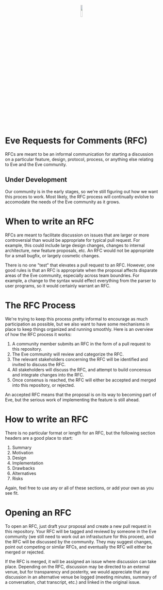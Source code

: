 <center><img src="http://www.witheve.com/logo.png" width="10%"></center>

# Eve Requests for Comments (RFC)

RFCs are meant to be an informal communication for starting a discussion on a particular feature, design, protocol, process, or anything else relating to Eve and the Eve community.

## Under Development

Our community is in the early stages, so we're still figuring out how we want this proces to work. Most likely, the RFC process will continually evlolve to accomodate the needs of the Eve community as it grows.

# When to write an RFC

RFCs are meant to facilitate discussion on issues that are larger or more controversial than would be appropriate for typical pull request. For example, this could include large design changes, changes to internal architecture, new feature proposals, etc. An RFC would not be appropriate for a small bugfix, or largely cosmetic changes.

There is no one "test" that elevates a pull request to an RFC. However, one good rules is that an RFC is appropriate when the proposal affects disparate areas of the Eve community, especially across team boundries. For example, a change to the syntax would effect everything from the parser to user programs, so it would certainly warrant an RFC.

# The RFC Process

We're trying to keep this process pretty informal to encourage as much participation as possible, but we also want to have some mechanisms in place to keep things organized and running smoothly. Here is an overview of how the RFC process it works:

1. A community member submits an RFC in the form of a pull request to this repository.
2. The Eve community will review and categorize the RFC. 
3. The relevant stakeholders concerning the RFC will be identified and invited to discuss the RFC.
3. All stakeholders will discuss the RFC, and attempt to build concensus and integrate changes into the RFC.
4. Once consenus is reached, the RFC will either be accepted and merged into this repository, or rejected.

An accepted RFC means that the proposal is on its way to becoming part of Eve, but the serious work of implementing the feature is still ahead.

# How to write an RFC

There is no particular format or length for an RFC, but the following section headers are a good place to start:

1. Summary
2. Motivation
3. Design
4. Implementation
5. Drawbacks
6. Alternatives
7. Risks

Again, feel free to use any or all of these sections, or add your own as you see fit.

# Opening an RFC

To open an RFC, just draft your proposal and create a new pull request in this repository. Your RFC will be tagged and reviewd by someone in the Eve community (we still need to work out an infrastucture for this procee), and the RFC will be discussed by the community. They may suggest changes, point out competing or similar RFCs, and eventually the RFC will either be merged or rejected.

If the RFC is merged, it will be assigned an issue where discussion can take place. Depending on the RFC, discussion may be directed to an external venue, but for transparency and posterity, we would appreciate that any discussion in an alternative venue be logged (meeting minutes, summary of a conversation, chat transcript, etc.) and linked in the original issue.

